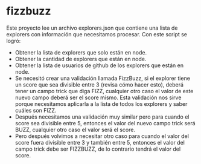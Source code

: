 # fizzbuzz

Este proyecto lee un archivo explorers.json que contiene una lista de explorers con información que necesitamos procesar. Con este script se logró:

- Obtener la lista de explorers que solo están en node.
- Obtener la cantidad de explorers que están en node.
- Obtener la lista de usuarios de github de los explorers que están en node.
- Se necesitó crear una validación llamada FizzBuzz, si el explorer tiene un score que sea divisible entre 3 (revisa cómo hacer esto), deberá tener un campo trick que diga FIZZ, cualquier otro caso el valor de este nuevo campo deberá ser el score mismo. Esta validación nos sirve porque necesitamos aplicarla a la lista de todos los explorers y saber cuáles son FIZZ.
- Después necesitamos una validación muy similar pero para cuando el score sea divisible entre 5, entonces el valor del nuevo campo trick será BUZZ, cualquier otro caso el valor será el score.
- Pero después volvimos a necesitar otro caso para cuando el valor del score fuera divisible entre 3 y también entre 5, entonces el valor del campo trick debe ser FIZZBUZZ, de lo contrario tendrá el valor del score.
